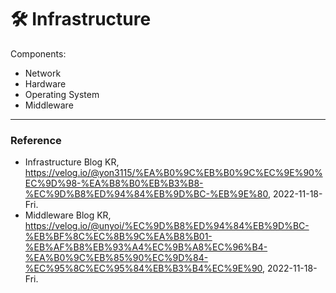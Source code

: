 # :hammer_and_wrench: Infrastructure

Components:
- Network
- Hardware
- Operating System
- Middleware

---

### Reference
- Infrastructure Blog KR, https://velog.io/@yon3115/%EA%B0%9C%EB%B0%9C%EC%9E%90%EC%9D%98-%EA%B8%B0%EB%B3%B8-%EC%9D%B8%ED%94%84%EB%9D%BC-%EB%9E%80, 2022-11-18-Fri.
- Middleware Blog KR, https://velog.io/@unyoi/%EC%9D%B8%ED%94%84%EB%9D%BC-%EB%BF%8C%EC%8B%9C%EA%B8%B01-%EB%AF%B8%EB%93%A4%EC%9B%A8%EC%96%B4-%EA%B0%9C%EB%85%90%EC%9D%84-%EC%95%8C%EC%95%84%EB%B3%B4%EC%9E%90, 2022-11-18-Fri.
